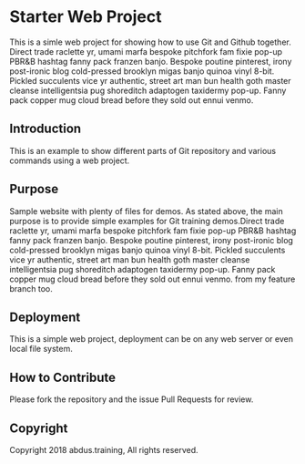 # Starter Web Project 

This is a simle web project for showing how to use Git and Github together.
Direct trade raclette yr, umami marfa bespoke pitchfork fam fixie pop-up PBR&B hashtag fanny pack franzen banjo. Bespoke poutine pinterest, irony post-ironic blog cold-pressed brooklyn migas banjo quinoa vinyl 8-bit. Pickled succulents vice yr authentic, street art man bun health goth master cleanse intelligentsia pug shoreditch adaptogen taxidermy pop-up. Fanny pack copper mug cloud bread before they sold out ennui venmo.

## Introduction

This is an example to show different parts of Git repository and various commands using a web project.

## Purpose

Sample website with plenty of files for demos. As stated above, the main purpose is to provide simple examples for Git training demos.Direct trade raclette yr, umami marfa bespoke pitchfork fam fixie pop-up PBR&B hashtag fanny pack franzen banjo. Bespoke poutine pinterest, irony post-ironic blog cold-pressed brooklyn migas banjo quinoa vinyl 8-bit. Pickled succulents vice yr authentic, street art man bun health goth master cleanse intelligentsia pug shoreditch adaptogen taxidermy pop-up. Fanny pack copper mug cloud bread before they sold out ennui venmo. from my feature branch too.

## Deployment 

This is a simple web project, deployment can be on any web server or even local file system.
## How to Contribute
Please fork the repository and the issue Pull Requests for review.

## Copyright
Copyright 2018 abdus.training, All rights reserved.